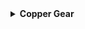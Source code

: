 <details>
<summary><strong>Copper Gear</strong></summary>

<table>
  <tr>
    <td><strong>Name</strong></td>
    <td><span style="color: grey; font-weight: bold;">Copper Gear</span></td>
  </tr>
  <tr>
    <td><strong>Description</strong></td>
    <td>Increase attack speed while within the Teleporter zone.</td>
  </tr>
  <tr>
    <td><strong>Details</strong></td>
    <td>Increase <span style="color: yellow; font-weight: bold;">attack speed</span> by <span style="color: yellow; font-weight: bold;">25%</span> (<em>+25% per stack</em>) while inside the Teleporter zone.</td>
  </tr>
  <tr>
    <td><strong>Rarity</strong></td>
    <td><span style="color: grey;">Common</span></td>
  </tr>
  <tr>
    <td><strong>Category</strong></td>
    <td>Damage, HoldoutZoneRelated</td>
  </tr>
  <tr>
    <td><strong>Corrupt</strong></td>
    <td><span style="color: purple; font-weight: bold;">Brass Screws</span></td>
  </tr>
  <tr>
    <td><strong>Stats</strong></td>
    <td>
      <details>
        <summary><strong>View Stats Grid</strong></summary>
        <br>
        <table border="1">
          <tr>
            <th>Stat</th>
            <th>Value</th>
            <th>Stack</th>
            <th>Add</th>
          </tr>
          <tr>
            <td>Attack Speed</td>
            <td>25%</td>
            <td>Linear</td>
            <td>+25%</td>
          </tr>
        </table>
      </details>
    </td>
  </tr>
  <tr>
    <td><strong>Notes</strong></td>
    <td>
      <ul>
        <li>Provides the Copper Gear buff while within the teleporter radius.</li>
        <li>Leaving the teleporter radius will result in the buff expiring after 1 second.</li>
        <li>Unavailable in the Simulacrum alternate gamemode.</li>
      </ul>
    </td>
  </tr>
  <tr>
    <td><strong>Logbook</strong></td>
    <td>
      <em>//--AUTO-TRANSCRIPTION FROM UES [Redacted] --//</em><br><br>
      <em>"Hey, you know those clockmakers we met when we went on that trip to Earth?"</em><br><br>
      <em>"Yeah, I remember. Why are you bringing them up now?"</em><br><br>
      <em>"A couple o' them told me that they were always in the zone when wearing one of these gears 'round their wrist. Said it helped 'em work way faster."</em><br><br>
      <em>"I see but… what does that have to do with the mountain of lemurian corpses behind you?"</em><br><br>
      <em>"Well, uh… I can tell you that it works."</em>
    </td>
  </tr>
</table>

</details>
